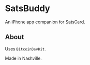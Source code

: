 # SatsBuddy

An iPhone app companion for SatsCard.

## About

Uses `BitcoinDevKit`.

Made in Nashville.
